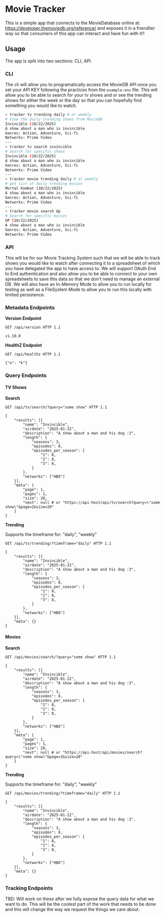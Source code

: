 # Movie Tracker

This is a simple app that connects to the MovieDatabase online at: https://developer.themoviedb.org/reference/ and exposes it in a friendlier way so that consumers of this app can interact and have fun with it!!


## Usage

The app is split into two sections: CLI, API.

### CLI

The cli will allow you to programatically access the MovieDB API once you set your API KEY following the practices from the `example.env` file. This will allow you to be able to search for your tv shows and or see the trending shows for either the week or the day so that you can hopefully find something you would like to watch.

```bash
> tracker tv trending daily # or weekly
# View the daily trending shows from MovieDB
Invincible (10/22/2025)
A show about a man who is invincible
Genres: Action, Adventure, Sci-fi
Networks: Prime Video
---
> tracker tv search invincible
# Search for specific shows
Invincible (10/22/2025)
A show about a man who is invincible
Genres: Action, Adventure, Sci-fi
Networks: Prime Video
---
> tracker movie trending daily # or weekly
# get list of daily trending movies
Mortal Kombat (10/22/2025)
A show about a man who is invincible
Genres: Action, Adventure, Sci-fi
Networks: Prime Video
---
> tracker movie search Up
# Search for specific movies
UP (10/22/2025)
A show about a man who is invincible
Genres: Action, Adventure, Sci-fi
Networks: Prime Video
```

### API 

This will be for our Movie Tracking System such that we will be able to track shows you would like to watch after connecting it to a spreadsheet of which you have delegated the app to have access to. We will support OAuth End to End authentication and also allow you to be able to connect to your own spreadsheets to save this data so that we don't need to manage an external DB. We will also have an In-Memory Mode to allow you to run locally for testing as well as a FileSystem Mode to allow you to run this locally with limited persistence.

### Metadata Endpoints

__Version Endpoint__

```http
GET /api/version HTTP 1.1

v1.10.0
```

__HealthZ Endpoint__

```http
GET /api/healthz HTTP 1.1

{"o": "k"}
```

### Query Endpoints

#### TV Shows

__Search__

```http
GET /api/tv/search/?query="some show" HTTP 1.1

{
    "results": [{
        "name": "Invincible",
        "airdate": "2025-01-22",
        "description": "A show about a man and his dog :3",
        "length": {
            "seasons": 3,
            "episodes": 8,
            "episodes_per_season": {
                "1": 8,
                "2": 8,
                "3": 8,
            }
        },
        "networks": ["HBO"]
    }],
    "meta": {
        "page": 1,
        "pages": 1,
        "size": 20,
        "next": null # or "https://api-host/api/tv/search?query=\"some show\"&page=2&size=20"
    }
}
```

__Trending__

Supports the timeframe for: "daily", "weekly"

```http
GET /api/tv/trending/?timeframe="daily" HTTP 1.1

{
    "results": [{
        "name": "Invincible",
        "airdate": "2025-01-22",
        "description": "A show about a man and his dog :3",
        "length": {
            "seasons": 3,
            "episodes": 8,
            "episodes_per_season": {
                "1": 8,
                "2": 8,
                "3": 8,
            }
        },
        "networks": ["HBO"]
    }],
    "meta": {}
}
```

#### Movies

__Search__

```http
GET /api/movies/search/?query="some show" HTTP 1.1

{
    "results": [{
        "name": "Invincible",
        "airdate": "2025-01-22",
        "description": "A show about a man and his dog :3",
        "length": {
            "seasons": 3,
            "episodes": 8,
            "episodes_per_season": {
                "1": 8,
                "2": 8,
                "3": 8,
            }
        },
        "networks": ["HBO"]
    }],
    "meta": {
        "page": 1,
        "pages": 1,
        "size": 20,
        "next": null # or "https://api-host/api/movies/search?query=\"some show\"&page=2&size=20"
    }
}
```

__Trending__

Supports the timeframe for: "daily", "weekly"

```http
GET /api/movies/trending/?timeframe="daily" HTTP 1.1

{
    "results": [{
        "name": "Invincible",
        "airdate": "2025-01-22",
        "description": "A show about a man and his dog :3",
        "length": {
            "seasons": 3,
            "episodes": 8,
            "episodes_per_season": {
                "1": 8,
                "2": 8,
                "3": 8,
            }
        },
        "networks": ["HBO"]
    }],
    "meta": {}
}
```


### Tracking Endpoints

TBD: Will work on these after we fully expose the query data for what we want to do. This will be the coolest part of the work that needs to be done and this will change the way we request the things we care about.
